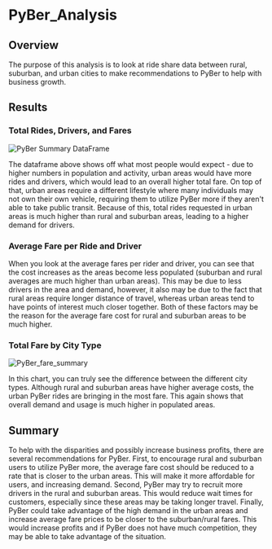 # PyBer_Analysis

## Overview
The purpose of this analysis is to look at ride share data between rural, suburban, and urban cities to make recommendations to PyBer to help with business growth. 

## Results
### Total Rides, Drivers, and Fares

![PyBer Summary DataFrame](https://user-images.githubusercontent.com/100896787/166172700-e46311bf-0b77-4db2-aaef-19198bb90cfb.PNG)

The dataframe above shows off what most people would expect - due to higher numbers in population and activity, urban areas would have more rides and drivers, which would lead to an overall higher total fare. On top of that, urban areas require a different lifestyle where many individuals may not own their own vehicle, requiring them to utilize PyBer more if they aren't able to take public transit. Because of this, total rides requested in urban areas is much higher than rural and suburban areas, leading to a higher demand for drivers. 

### Average Fare per Ride and Driver
When you look at the average fares per rider and driver, you can see that the cost increases as the areas become less populated (suburban and rural averages are much higher than urban areas). This may be due to less drivers in the area and demand, however, it also may be due to the fact that rural areas require longer distance of travel, whereas urban areas tend to have points of interest much closer together. Both of these factors may be the reason for the average fare cost for rural and suburban areas to be much higher. 

### Total Fare by City Type

![PyBer_fare_summary](https://user-images.githubusercontent.com/100896787/166172767-609935e2-8c90-4f0b-9b42-4a6cd570b12f.png)

In this chart, you can truly see the difference between the different city types. Although rural and suburban areas have higher average costs, the urban PyBer rides are bringing in the most fare. This again shows that overall demand and usage is much higher in populated areas. 

## Summary
To help with the disparities and possibly increase business profits, there are several recommendations for PyBer. First, to encourage rural and suburban users to utilize PyBer more, the average fare cost should be reduced to a rate that is closer to the urban areas. This will make it more affordable for users, and increasing demand. Second, PyBer may try to recruit more drivers in the rural and suburban areas. This would reduce wait times for customers, especially since these areas may be taking longer travel. Finally, PyBer could take advantage of the high demand in the urban areas and increase average fare prices to be closer to the suburban/rural fares. This would increase profits and if PyBer does not have much competition, they may be able to take advantage of the situation. 
